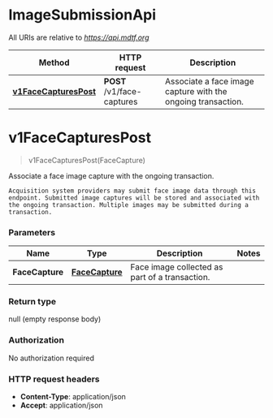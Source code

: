 # ImageSubmissionApi

All URIs are relative to *https://api.mdtf.org*

| Method | HTTP request | Description |
|------------- | ------------- | -------------|
| [**v1FaceCapturesPost**](ImageSubmissionApi.md#v1FaceCapturesPost) | **POST** /v1/face-captures | Associate a face image capture with the ongoing transaction. |


<a name="v1FaceCapturesPost"></a>
# **v1FaceCapturesPost**
> v1FaceCapturesPost(FaceCapture)

Associate a face image capture with the ongoing transaction.

    Acquisition system providers may submit face image data through this endpoint. Submitted image captures will be stored and associated with the ongoing transaction. Multiple images may be submitted during a transaction. 

### Parameters

|Name | Type | Description  | Notes |
|------------- | ------------- | ------------- | -------------|
| **FaceCapture** | [**FaceCapture**](../Models/FaceCapture.md)| Face image collected as part of a transaction. | |

### Return type

null (empty response body)

### Authorization

No authorization required

### HTTP request headers

- **Content-Type**: application/json
- **Accept**: application/json


